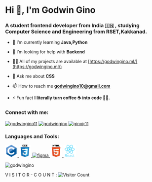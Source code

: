 <h1>Hi 👋, I'm Godwin Gino</h1>
<h3>A student frontend developer from India 🇮🇳 , studying Computer Science and Engineering from RSET,Kakkanad. <img align="right" src=""></h3>

- 🌱 I’m currently learning **Java,Python**

- 🤝 I’m looking for help with **Backend**

- 👨‍💻 All of my projects are available at [https://godwingino.ml/](https://godwingino.ml/)

- 💬 Ask me about **CSS**

- 📫 How to reach me **godwingino10@gmail.com**

- ⚡ Fun fact **I literally turn coffee ☕ into code 👨‍💻.**

<h3 align="left">Connect with me:</h3>
<p align="left">
<a href="https://twitter.com/godwingino11" target="blank"><img align="center" src="https://raw.githubusercontent.com/rahuldkjain/github-profile-readme-generator/master/src/images/icons/Social/twitter.svg" alt="godwingino11" height="30" width="40" /></a>
<a href="https://linkedin.com/in/godwingino" target="blank"><img align="center" src="https://raw.githubusercontent.com/rahuldkjain/github-profile-readme-generator/master/src/images/icons/Social/linked-in-alt.svg" alt="godwingino" height="30" width="40" /></a>
<a href="https://instagram.com/ginojr11" target="blank"><img align="center" src="https://raw.githubusercontent.com/rahuldkjain/github-profile-readme-generator/master/src/images/icons/Social/instagram.svg" alt="ginojr11" height="30" width="40" /></a>
</p>

<h3 align="left">Languages and Tools:</h3>
<p align="left"> <a href="https://www.cprogramming.com/" target="_blank" rel="noreferrer"> <img src="https://raw.githubusercontent.com/devicons/devicon/master/icons/c/c-original.svg" alt="c" width="40" height="40"/> </a> <a href="https://www.w3schools.com/css/" target="_blank" rel="noreferrer"> <img src="https://raw.githubusercontent.com/devicons/devicon/master/icons/css3/css3-original-wordmark.svg" alt="css3" width="40" height="40"/> </a> <a href="https://www.figma.com/" target="_blank" rel="noreferrer"> <img src="https://www.vectorlogo.zone/logos/figma/figma-icon.svg" alt="figma" width="40" height="40"/> </a> <a href="https://www.w3.org/html/" target="_blank" rel="noreferrer"> <img src="https://raw.githubusercontent.com/devicons/devicon/master/icons/html5/html5-original-wordmark.svg" alt="html5" width="40" height="40"/> </a> <a href="https://reactjs.org/" target="_blank" rel="noreferrer"> <img src="https://raw.githubusercontent.com/devicons/devicon/master/icons/react/react-original-wordmark.svg" alt="react" width="40" height="40"/> </a> </p>



<p><img align="center" src="https://github-readme-streak-stats.herokuapp.com/?user=godwingino&" alt="godwingino" /></p>


V I S I T O R - C O U N T : 
![Visitor Count](https://profile-counter.glitch.me/godwingino/count.svg)
<!---
godwingino/godwingino is a ✨ special ✨ repository because its `README.md` (this file) appears on your GitHub profile.
You can click the Preview link to take a look at your changes.
--->

